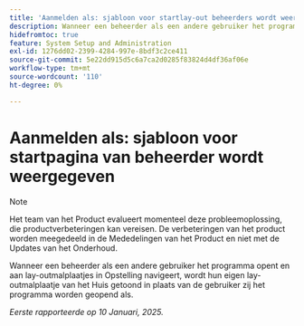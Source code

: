 ```yaml
---
title: 'Aanmelden als: sjabloon voor startlay-out beheerders wordt weergegeven'
description: Wanneer een beheerder als een andere gebruiker het programma opent en aan lay-outmalplaatjes in Opstelling navigeert, wordt hun eigen lay-outmalplaatje van het Huis getoond in plaats van de gebruiker zij het programma worden geopend als.
hidefromtoc: true
feature: System Setup and Administration
exl-id: 1276dd02-2399-4284-997e-8bdf3c2ce411
source-git-commit: 5e22dd915d5c6a7ca2d0285f83824d4df36af06e
workflow-type: tm+mt
source-wordcount: '110'
ht-degree: 0%

---
```


# Aanmelden als: sjabloon voor startpagina van beheerder wordt weergegeven

>[!NOTE]
>
>Het team van het Product evalueert momenteel deze probleemoplossing, die productverbeteringen kan vereisen. De verbeteringen van het product worden meegedeeld in de Mededelingen van het Product en niet met de Updates van het Onderhoud.

Wanneer een beheerder als een andere gebruiker het programma opent en aan lay-outmalplaatjes in Opstelling navigeert, wordt hun eigen lay-outmalplaatje van het Huis getoond in plaats van de gebruiker zij het programma worden geopend als.

_Eerste rapporteerde op 10 Januari, 2025._
